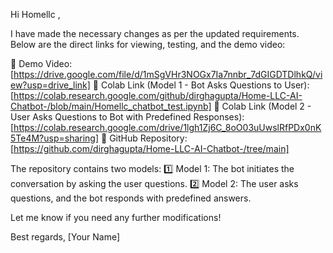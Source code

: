 Hi Homellc ,

I have made the necessary changes as per the updated requirements. Below are the direct links for viewing, testing, and the demo video:

🔗 Demo Video: [https://drive.google.com/file/d/1mSgVHr3NOGx7Ia7nnbr_7dGIGDTDlhkQ/view?usp=drive_link]
🔗 Colab Link (Model 1 - Bot Asks Questions to User): [https://colab.research.google.com/github/dirghagupta/Home-LLC-AI-Chatbot-/blob/main/Homellc_chatbot_test.ipynb]
🔗 Colab Link (Model 2 - User Asks Questions to Bot with Predefined Responses): [https://colab.research.google.com/drive/1lgh1Zj6C_8oO03uUwslRfPDx0nK5Te4M?usp=sharing]
🔗 GitHub Repository: [https://github.com/dirghagupta/Home-LLC-AI-Chatbot-/tree/main]

The repository contains two models:
1️⃣ Model 1: The bot initiates the conversation by asking the user questions.
2️⃣ Model 2: The user asks questions, and the bot responds with predefined answers.

Let me know if you need any further modifications!

Best regards,
[Your Name]
